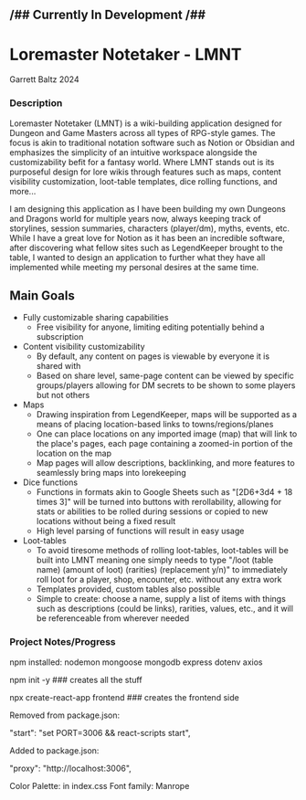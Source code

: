 ## /## Currently In Development /##

# Loremaster Notetaker - LMNT
Garrett Baltz 2024

### Description

Loremaster Notetaker (LMNT) is a wiki-building application designed for Dungeon and Game Masters across all types of RPG-style games. The 
focus is akin to traditional notation software such as Notion or Obsidian and emphasizes the simplicity of an intuitive workspace alongside 
the customizability befit for a fantasy world. Where LMNT stands out is its purposeful design for lore wikis through features such as maps, 
content visibility customization, loot-table templates, dice rolling functions, and more...

I am designing this application as I have been building my own Dungeons and Dragons world for multiple years now, always keeping track
of storylines, session summaries, characters (player/dm), myths, events, etc. While I have a great love for Notion as it has been an
incredible software, after discovering what fellow sites such as LegendKeeper brought to the table, I wanted to design an application  to further
what they have all implemented while meeting my personal desires at the same time. 

## Main Goals

- Fully customizable sharing capabilities
    - Free visibility for anyone, limiting editing potentially behind a subscription 
- Content visibility customizability
    - By default, any content on pages is viewable by everyone it is shared with
    - Based on share level, same-page content can be viewed by specific groups/players allowing for DM secrets to be shown to some players
        but not others
- Maps
    - Drawing inspiration from LegendKeeper, maps will be supported as a means of placing location-based links to towns/regions/planes
    - One can place locations on any imported image (map) that will link to the place's pages, each page containing a zoomed-in portion 
        of the location on the map
    - Map pages will allow descriptions, backlinking, and more features to seamlessly bring maps into lorekeeping
- Dice functions
    - Functions in formats akin to Google Sheets such as "[2D6+3d4 + 18 times 3]" will be turned into buttons with rerollability, allowing
        for stats or abilities to be rolled during sessions or copied to new locations without being a fixed result
    - High level parsing of functions will result in easy usage
- Loot-tables
    - To avoid tiresome methods of rolling loot-tables, loot-tables will be built into LMNT meaning one simply needs 
        to type "/loot (table name) (amount of loot) (rarities) (replacement y/n)" to immediately roll loot for a player, shop, encounter,
        etc. without any extra work
    - Templates provided, custom tables also possible
    - Simple to create: choose a name, supply a list of items with things such as descriptions (could be links), rarities, values, etc., 
        and it will be referenceable from wherever needed
    
### Project Notes/Progress

npm installed:
nodemon
mongoose
mongodb
express
dotenv
axios

npm init -y ### creates all the stuff

npx create-react-app frontend ### creates the frontend side

Removed from package.json:

"start": "set PORT=3006 && react-scripts start",

Added to package.json:

"proxy": "http://localhost:3006",

Color Palette: in index.css
Font family: Manrope
